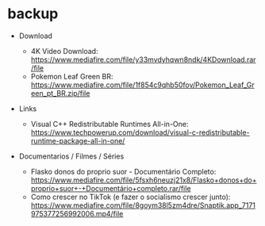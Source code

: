 # backup

- Download
  - 4K Video Download: https://www.mediafire.com/file/y33mvdyhqwn8ndk/4KDownload.rar/file
  - Pokemon Leaf Green BR: https://www.mediafire.com/file/1f854c9qhb50fov/Pokemon_Leaf_Green_pt_BR.zip/file
  
- Links
  - Visual C++ Redistributable Runtimes All-in-One: https://www.techpowerup.com/download/visual-c-redistributable-runtime-package-all-in-one/

- Documentarios / Filmes / Séries
  - Flasko donos do proprio suor - Documentário Completo:
    https://www.mediafire.com/file/5fsxh6neuzj21x8/Flasko+donos+do+proprio+suor+-+Documentário+completo.rar/file
  - Como crescer no TikTok (e fazer o socialismo crescer junto):
    https://www.mediafire.com/file/8goym38l5zm4dre/Snaptik.app_7171975377256992006.mp4/file
